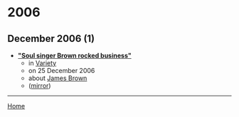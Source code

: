 # 2006

## December 2006 (1)

 - [**"Soul singer Brown rocked business"**](https://variety.com/2006/music/markets-festivals/soul-singer-brown-rocked-business-1117956298/)
    - in [Variety](../../../publications/u-z/variety/index.md)
    - on 25 December 2006
    - about [James Brown](../../../topics/james-brown/index.md)
    - ([mirror](https://web.archive.org/web/*/https://variety.com/2006/music/markets-festivals/soul-singer-brown-rocked-business-1117956298/))

----

[Home](../index.md)
